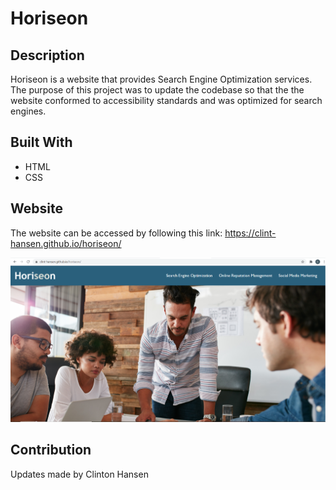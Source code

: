 # Horiseon

## Description
Horiseon is a website that provides Search Engine Optimization services.  The purpose of this project was to update the codebase so that the
the website conformed to accessibility standards and was optimized for search engines.


## Built With

* HTML
* CSS


## Website
The website can be accessed by following this link: https://clint-hansen.github.io/horiseon/

![Website Home and URL](assets/images/deployed-app.png)


## Contribution
Updates made by Clinton Hansen


